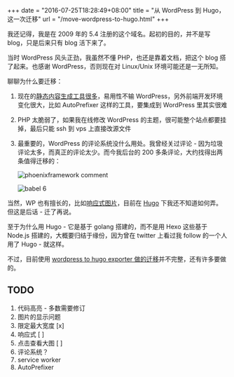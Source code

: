 +++
date = "2016-07-25T18:28:49+08:00"
title = "从 WordPress 到 Hugo，这一次迁移"
url = "/move-wordpress-to-hugo.html"
+++

我还记得，我是在 2009 年的 5.4 注册的这个域名。起初的目的，并不是写 blog，只是后来只有 blog 活下来了。

当时 WordPress 风头正劲，我虽然不懂 PHP，也还是靠着文档，把这个 blog 搭了起来。也感谢 WordPress，否则现在对 Linux/Unix 环境可能还是一无所知。

聊聊为什么要迁移：

1. 现在的[静态内容生成工具很多](https://www.staticgen.com/)，易用性不输 WordPress，另外前端开发环境变化很大，比如 AutoPrefixer 这样的工具，要集成到 WordPress 里其实很难
2. PHP 太脆弱了，如果我在线修改 WordPress 的主题，很可能整个站点都要挂掉，最后只能 ssh 到 vps 上直接改源文件
2. 最重要的，WordPress 的评论系统没什么用处。我曾经关过评论 - 因为垃圾评论太多，而真正的评论太少。而今我后台的 200 多条评论，大约找得出两条值得迁移的：

    ![phoenixframework comment](img/elixir-phoenix-framework-comment.png)

    ![babel 6](img/babel-6-comment.png)

当然，WP 也有擅长的，比如[响应式图片](https://make.wordpress.org/core/2015/11/10/responsive-images-in-wordpress-4-4/)，目前在 [Hugo](https://gohugo.io/) 下我还不知道如何弄。但这是后话 - 迁了再说。

至于为什么用 Hugo - 它是基于 golang 搭建的，而不是用 Hexo 这些基于 Node.js 搭建的，大概要归结于缘份，因为曾在 twitter 上看过我 follow 的一个人用了 Hugo - 就这样。

不过，目前使用 [wordpress to hugo exporter 做的迁移](https://github.com/SchumacherFM/wordpress-to-hugo-exporter)并不完整，还有许多要做的。

## TODO

1. 代码高亮 - 多数需要修订
2. 图片的显示问题
  1. 限定最大宽度 [x]
  2. 响应式 [ ]
  3. 点击查看大图 [ ]
3. 评论系统？
4. service worker
5. AutoPrefixer

